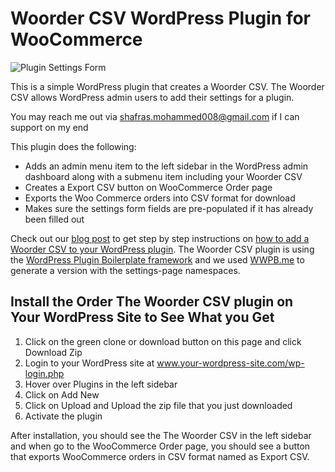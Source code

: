 # Woorder CSV WordPress Plugin for WooCommerce

![Plugin Settings Form](https://user-images.githubusercontent.com/74515796/99234769-f7684a80-281a-11eb-9cbd-3dd1087bd906.png)

This is a simple WordPress plugin that creates a Woorder CSV. The Woorder CSV allows WordPress admin users to add their settings for a plugin. 

You may reach me out via shafras.mohammed008@gmail.com if I can support on my end

This plugin does the following:
- Adds an admin menu item to the left sidebar in the WordPress admin dashboard along with a submenu item including your Woorder CSV
- Creates a Export CSV button on WooCommerce Order page
- Exports the Woo Commerce orders into CSV format for download
- Makes sure the settings form fields are pre-populated if it has already been filled out

Check out our [blog post](https://blog.wplauncher.com/create-wordpress-plugin-settings-page/) to get step by step instructions on [how to add a Woorder CSV to your WordPress plugin](https://blog.wplauncher.com/create-wordpress-plugin-settings-page/). The Woorder CSV plugin is using the [WordPress Plugin Boilerplate framework](https://github.com/DevinVinson/WordPress-Plugin-Boilerplate) and we used [WWPB.me](https://wppb.me/) to generate a version with the settings-page namespaces.

## Install the Order The Woorder CSV plugin on Your WordPress Site to See What you Get
1. Click on the green clone or download button on this page and click Download Zip
2. Login to your WordPress site at www.your-wordpress-site.com/wp-login.php
3. Hover over Plugins in the left sidebar
4. Click on Add New
5. Click on Upload and Upload the zip file that you just downloaded
6. Activate the plugin

After installation, you should see the The Woorder CSV in the left sidebar and when go to the WooCommerce Order page, you should see a button that exports WooCommerce orders in CSV format named as Export CSV. 


